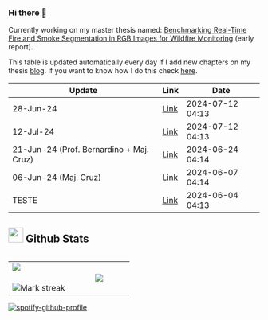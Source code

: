 ### Hi there 👋
Currently working on my master thesis named: [Benchmarking Real-Time Fire and Smoke Segmentation in RGB Images for Wildfire Monitoring](https://drive.google.com/file/d/1xqfWndVBDkPvf8w85ANuCTG5_Ddi0RqK/view?usp=sharing) (early report).

This table is updated automatically every day if I add new chapters on my thesis [blog](https://bit.ly/tese_lima). If you want to know how I do this check [here](https://github.com/hslima00/hslima00).

<!-- recent_updates starts -->


| Update | Link | Date |
| ------ | ---- | ---- |
| 28-Jun-24 | [Link](https://hslima00.github.io/Tese_md/2_reunioes/#28-jun-24) | 2024-07-12 04:13 |
| 12-Jul-24 | [Link](https://hslima00.github.io/Tese_md/9_pipeline/#12-jul-24) | 2024-07-12 04:13 |
| 21-Jun-24 (Prof. Bernardino + Maj. Cruz) | [Link](https://hslima00.github.io/Tese_md/2_reunioes/#21-jun-24-(prof.-bernardino-+-maj.-cruz)) | 2024-06-24 04:14 |
| 06-Jun-24 (Maj. Cruz) | [Link](https://hslima00.github.io/Tese_md/2_reunioes/#06-jun-24-(maj.-cruz)) | 2024-06-07 04:14 |
| TESTE | [Link](https://hslima00.github.io/Tese_md/2_reunioes/#teste) | 2024-06-04 04:13 |

<!-- recent_updates ends -->

## <picture> <img src = "https://github.com/7oSkaaa/7oSkaaa/blob/main/Images/Statistics.gif?raw=true" width = 30px>  </picture> Github Stats

<!--- stats & Trophy (start) -->

<p align="left">
  <!--- stats (start) -->
<table align="left">
<tr border="none">
<td width="50%" align="center">
  <img  align="left"  src="https://github-readme-stats.vercel.app/api?username=hslima00&theme=dark&show_icons=true&count_private=true" />
  <br></br>
  <img  title="🔥 Get streak stats for your profile at git.io/streak-stats" alt="Mark streak" src="https://github-readme-streak-stats.herokuapp.com/?user=hslima00&theme=dark&hide_border=false" /> 
</td>


<td width="50%" align="center">

  <img  align="center"  src="https://github-readme-stats.anuraghazra1.vercel.app/api/top-langs/?username=hslima00&theme=dark&hide_border=false&no-bg=true&no-frame=true&hide=jupyter%20notebook,htlm&langs_count=7"/>

  </td>
</tr>
</table>
<!--- stats (end) -->
            
[![spotify-github-profile](https://spotify-github-profile.kittinanx.com/api/view?uid=lima002&cover_image=true&theme=default&show_offline=false&background_color=121212&interchange=false)](https://github.com/kittinan/spotify-github-profile)
</p>
    </div>
</div>


